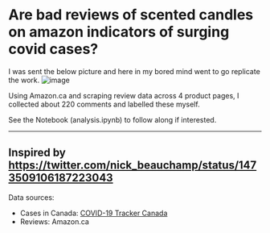 # Are bad reviews of scented candles on amazon indicators of surging covid cases?

I was sent the below picture and here in my bored mind went to go replicate the work.
![image](https://user-images.githubusercontent.com/14303585/147788963-82b396e8-2a4a-4a5e-b2a8-0a531e91bb41.png)


Using Amazon.ca and scraping review data across 4 product pages, I collected about 220 comments and labelled these myself.

See the Notebook (analysis.ipynb) to follow along if interested.


-----
Inspired by https://twitter.com/nick_beauchamp/status/1473509106187223043
-----
Data sources:

* Cases in Canada: [COVID-19 Tracker Canada](covid19tracker.ca)
* Reviews: Amazon.ca
